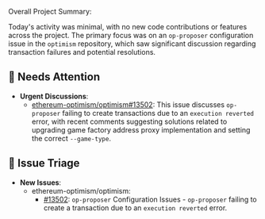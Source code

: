 Overall Project Summary:

Today's activity was minimal, with no new code contributions or features across the project. The primary focus was on an `op-proposer` configuration issue in the `optimism` repository, which saw significant discussion regarding transaction failures and potential resolutions.

## 🚨 Needs Attention
- **Urgent Discussions**:
    - [ethereum-optimism/optimism#13502](https://github.com/ethereum-optimism/optimism/issues/13502): This issue discusses `op-proposer` failing to create transactions due to an `execution reverted` error, with recent comments suggesting solutions related to upgrading game factory address proxy implementation and setting the correct `--game-type`.

## 🐞 Issue Triage
- **New Issues**:
    - ethereum-optimism/optimism:
        - [#13502](https://github.com/ethereum-optimism/optimism/issues/13502): `op-proposer` Configuration Issues - `op-proposer` failing to create a transaction due to an `execution reverted` error.